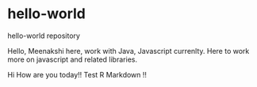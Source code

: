 # hello-world
hello-world repository

Hello,
Meenakshi here, work with Java, Javascript currenlty. Here to work more on javascript and related libraries. 

Hi How are you today!! Test R Markdown !!
